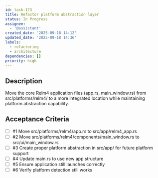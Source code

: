 ```yaml
---
id: task-173
title: Refactor platform abstraction layer
status: In Progress
assignee:
  - '@assistant'
created_date: '2025-09-18 14:12'
updated_date: '2025-09-18 14:36'
labels:
  - refactoring
  - architecture
dependencies: []
priority: high
---
```


## Description

Move the core Relm4 application files (app.rs, main_window.rs) from src/platforms/relm4/ to a more integrated location while maintaining platform abstraction capability.

## Acceptance Criteria
<!-- AC:BEGIN -->
- [ ] #1 Move src/platforms/relm4/app.rs to src/app/relm4_app.rs
- [ ] #2 Move src/platforms/relm4/components/main_window.rs to src/ui/main_window.rs
- [ ] #3 Create proper platform abstraction in src/app/ for future platform support
- [ ] #4 Update main.rs to use new app structure
- [ ] #5 Ensure application still launches correctly
- [ ] #6 Verify platform detection still works
<!-- AC:END -->
